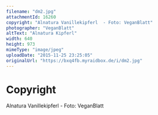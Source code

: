 ```yaml
---
filename: "dm2.jpg"
attachmentId: 16260
copyright: "Alnatura Vanillekipferl  - Foto: VeganBlatt"
photographer: "VeganBlatt"
altText: "Alnatura Kipferl"
width: 640
height: 973
mimeType: "image/jpeg"
uploadDate: "2015-11-25 23:25:05"
originalUrl: "https://bxq4fb.myraidbox.de/i/dm2.jpg"
---
```


# Copyright

Alnatura Vanillekipferl  - Foto: VeganBlatt
